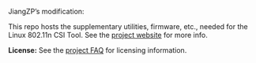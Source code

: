 JiangZP’s modification:




This repo hosts the supplementary utilities, firmware, etc., needed for the
Linux 802.11n CSI Tool.  See the [project
website](http://dhalperi.github.com/linux-80211n-csitool/) for more info.

**License:**
See the [project FAQ](http://dhalperi.github.com/linux-80211n-csitool/faq.html) for licensing information.
